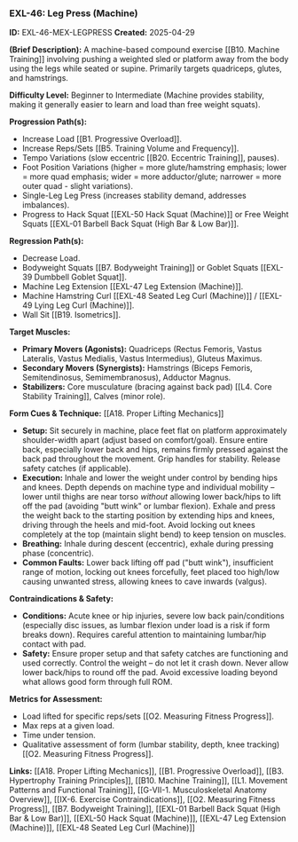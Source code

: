 ### **EXL-46: Leg Press (Machine)**

**ID:** EXL-46-MEX-LEGPRESS **Created:** 2025-04-29

**(Brief Description):** A machine-based compound exercise [[B10. Machine Training]] involving pushing a weighted sled or platform away from the body using the legs while seated or supine. Primarily targets quadriceps, glutes, and hamstrings.

**Difficulty Level:** Beginner to Intermediate (Machine provides stability, making it generally easier to learn and load than free weight squats).

**Progression Path(s):**

- Increase Load [[B1. Progressive Overload]].
- Increase Reps/Sets [[B5. Training Volume and Frequency]].
- Tempo Variations (slow eccentric [[B20. Eccentric Training]], pauses).
- Foot Position Variations (higher = more glute/hamstring emphasis; lower = more quad emphasis; wider = more adductor/glute; narrower = more outer quad - slight variations).
- Single-Leg Leg Press (increases stability demand, addresses imbalances).
- Progress to Hack Squat [[EXL-50 Hack Squat (Machine)]] or Free Weight Squats [[EXL-01 Barbell Back Squat (High Bar & Low Bar)]].

**Regression Path(s):**

- Decrease Load.
- Bodyweight Squats [[B7. Bodyweight Training]] or Goblet Squats [[EXL-39 Dumbbell Goblet Squat]].
- Machine Leg Extension [[EXL-47 Leg Extension (Machine)]].
- Machine Hamstring Curl [[EXL-48 Seated Leg Curl (Machine)]] / [[EXL-49 Lying Leg Curl (Machine)]].
- Wall Sit [[B19. Isometrics]].

**Target Muscles:**

- **Primary Movers (Agonists):** Quadriceps (Rectus Femoris, Vastus Lateralis, Vastus Medialis, Vastus Intermedius), Gluteus Maximus.
- **Secondary Movers (Synergists):** Hamstrings (Biceps Femoris, Semitendinosus, Semimembranosus), Adductor Magnus.
- **Stabilizers:** Core musculature (bracing against back pad) [[L4. Core Stability Training]], Calves (minor role).

**Form Cues & Technique:** [[A18. Proper Lifting Mechanics]]

- **Setup:** Sit securely in machine, place feet flat on platform approximately shoulder-width apart (adjust based on comfort/goal). Ensure entire back, especially lower back and hips, remains firmly pressed against the back pad throughout the movement. Grip handles for stability. Release safety catches (if applicable).
- **Execution:** Inhale and lower the weight under control by bending hips and knees. Depth depends on machine type and individual mobility – lower until thighs are near torso _without_ allowing lower back/hips to lift off the pad (avoiding "butt wink" or lumbar flexion). Exhale and press the weight back to the starting position by extending hips and knees, driving through the heels and mid-foot. Avoid locking out knees completely at the top (maintain slight bend) to keep tension on muscles.
- **Breathing:** Inhale during descent (eccentric), exhale during pressing phase (concentric).
- **Common Faults:** Lower back lifting off pad ("butt wink"), insufficient range of motion, locking out knees forcefully, feet placed too high/low causing unwanted stress, allowing knees to cave inwards (valgus).

**Contraindications & Safety:**

- **Conditions:** Acute knee or hip injuries, severe low back pain/conditions (especially disc issues, as lumbar flexion under load is a risk if form breaks down). Requires careful attention to maintaining lumbar/hip contact with pad.
- **Safety:** Ensure proper setup and that safety catches are functioning and used correctly. Control the weight – do not let it crash down. Never allow lower back/hips to round off the pad. Avoid excessive loading beyond what allows good form through full ROM.

**Metrics for Assessment:**

- Load lifted for specific reps/sets [[O2. Measuring Fitness Progress]].
- Max reps at a given load.
- Time under tension.
- Qualitative assessment of form (lumbar stability, depth, knee tracking) [[O2. Measuring Fitness Progress]].

**Links:** [[A18. Proper Lifting Mechanics]], [[B1. Progressive Overload]], [[B3. Hypertrophy Training Principles]], [[B10. Machine Training]], [[L1. Movement Patterns and Functional Training]], [[G-VII-1. Musculoskeletal Anatomy Overview]], [[IX-6. Exercise Contraindications]], [[O2. Measuring Fitness Progress]], [[B7. Bodyweight Training]], [[EXL-01 Barbell Back Squat (High Bar & Low Bar)]], [[EXL-50 Hack Squat (Machine)]], [[EXL-47 Leg Extension (Machine)]], [[EXL-48 Seated Leg Curl (Machine)]]